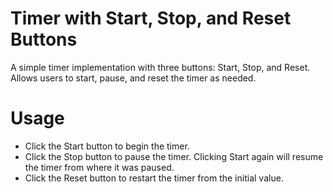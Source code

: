 # Timer with Start, Stop, and Reset Buttons
A simple timer implementation with three buttons: Start, Stop, and Reset. Allows users to start, pause, and reset the timer as needed.

# Usage
* Click the Start button to begin the timer.
* Click the Stop button to pause the timer. Clicking Start again will resume the timer from where it was paused.
* Click the Reset button to restart the timer from the initial value.

